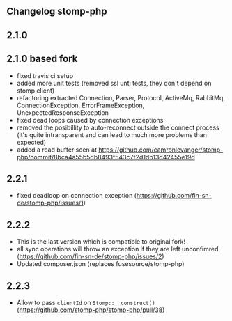 Changelog stomp-php
-------------------

2.1.0
-----

2.1.0 based fork
----------------

- fixed travis ci setup
- added more unit tests (removed ssl unti tests, they don't depend on stomp client)
- refactoring extracted Connection, Parser, Protocol, ActiveMq, RabbitMq, ConnectionException, ErrorFrameException, UnexpectedResponseException
- fixed dead loops caused by connection exceptions
- removed the posibillity to auto-reconnect outside the connect process (it's quite intransparent and can lead to much more problems than expected)
- added a read buffer seen at https://github.com/camronlevanger/stomp-php/commit/8bca4a55b5db8493f543c7f2d1db13d42455e19d

2.2.1
-----

- fixed deadloop on connection exception (https://github.com/fin-sn-de/stomp-php/issues/1)

2.2.2
-----
- This is the last version which is compatible to original fork!
- all sync operations will throw an exception if they are left unconfimred (https://github.com/fin-sn-de/stomp-php/issues/2)
- Updated composer.json (replaces fusesource/stomp-php)

2.2.3
-----
- Allow to pass `clientId` on `Stomp::__construct()` (https://github.com/stomp-php/stomp-php/pull/38)